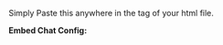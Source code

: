 Simply Paste this anywhere in the <body> tag of your html file.


<script type="module">
    import Chatbot from "https://cdn.jsdelivr.net/npm/flowise-embed/dist/web.js"
    Chatbot.init({
        chatflowid: "d5f669ab-e063-4302-bea8-8ea55335603b",
        apiHost: "https://peeragogybot-flowise-production-68ec.up.railway.app",
    })
</script>





**Embed Chat Config:**  

<script type="module">
    import Chatbot from "https://cdn.jsdelivr.net/npm/flowise-embed/dist/web.js"
    Chatbot.init({
        chatflowid: "d5f669ab-e063-4302-bea8-8ea55335603b",
        apiHost: "https://peeragogybot-flowise-production-68ec.up.railway.app",
        chatflowConfig: {
            /* Chatflow Config */
        },
        observersConfig: {
            /* Observers Config */
        },
        theme: {
            button: {
                backgroundColor: '#3B81F6',
                right: 20,
                bottom: 20,
                size: 48,
                dragAndDrop: true,
                iconColor: 'white',
                customIconSrc: 'https://raw.githubusercontent.com/walkxcode/dashboard-icons/main/svg/google-messages.svg',
                autoWindowOpen: {
                    autoOpen: true,
                    openDelay: 2,
                    autoOpenOnMobile: false
                }
            },
            tooltip: {
                showTooltip: true,
                tooltipMessage: 'Hi There 👋!',
                tooltipBackgroundColor: 'black',
                tooltipTextColor: 'white',
                tooltipFontSize: 16
            },
            disclaimer: {
                title: 'Disclaimer',
                message: "By using this chatbot, you agree to the <a target=\"_blank\" href=\"https://flowiseai.com/terms\">Terms & Condition</a>",
                textColor: 'black',
                buttonColor: '#3b82f6',
                buttonText: 'Start Chatting',
                buttonTextColor: 'white',
                blurredBackgroundColor: 'rgba(0, 0, 0, 0.4)',
                backgroundColor: 'white'
            },
            customCSS: ``,
            chatWindow: {
                showTitle: true,
                showAgentMessages: true,
                title: 'Flowise Bot',
                titleAvatarSrc: 'https://raw.githubusercontent.com/walkxcode/dashboard-icons/main/svg/google-messages.svg',
                welcomeMessage: 'Hello! This is custom welcome message',
                errorMessage: 'This is a custom error message',
                backgroundColor: '#ffffff',
                backgroundImage: 'enter image path or link',
                height: 700,
                width: 400,
                fontSize: 16,
                starterPrompts: [
                    "What is a bot?",
                    "Who are you?"
                ],
                starterPromptFontSize: 15,
                clearChatOnReload: false,
                sourceDocsTitle: 'Sources:',
                renderHTML: true,
                botMessage: {
                    backgroundColor: '#f7f8ff',
                    textColor: '#303235',
                    showAvatar: true,
                    avatarSrc: 'https://raw.githubusercontent.com/zahidkhawaja/langchain-chat-nextjs/main/public/parroticon.png'
                },
                userMessage: {
                    backgroundColor: '#3B81F6',
                    textColor: '#ffffff',
                    showAvatar: true,
                    avatarSrc: 'https://raw.githubusercontent.com/zahidkhawaja/langchain-chat-nextjs/main/public/usericon.png'
                },
                textInput: {
                    placeholder: 'Type your question',
                    backgroundColor: '#ffffff',
                    textColor: '#303235',
                    sendButtonColor: '#3B81F6',
                    maxChars: 50,
                    maxCharsWarningMessage: 'You exceeded the characters limit. Please input less than 50 characters.',
                    autoFocus: true,
                    sendMessageSound: true,
                    sendSoundLocation: 'send_message.mp3',
                    receiveMessageSound: true,
                    receiveSoundLocation: 'receive_message.mp3'
                },
                feedback: {
                    color: '#303235'
                },
                dateTimeToggle: {
                    date: true,
                    time: true
                },
                footer: {
                    textColor: '#303235',
                    text: 'Powered by',
                    company: 'Flowise',
                    companyLink: 'https://flowiseai.com'
                }
            }
        }
    })
</script>

